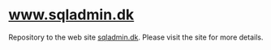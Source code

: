 # www.sqladmin.dk

Repository to the web site [sqladmin.dk](https://sqladmin.dk/). Please visit the site for more details.
